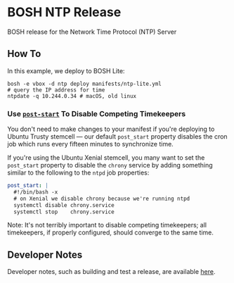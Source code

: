 # BOSH NTP Release

BOSH release for the Network Time Protocol (NTP) Server

## How To

In this example, we deploy to BOSH Lite:

```
bosh -e vbox -d ntp deploy manifests/ntp-lite.yml
# query the IP address for time
ntpdate -q 10.244.0.34 # macOS, old linux
```

### Use [`post-start`](https://bosh.io/docs/post-start/) To Disable Competing Timekeepers

You don't need to make changes to your manifest if you're deploying to Ubuntu
Trusty stemcell — our default `post_start` property disables the cron job which
runs every fifteen minutes to synchronize time.

If you're using the Ubuntu Xenial stemcell, you many want to set the
`post_start` property to disable the `chrony` service by adding something similar
to the following to the `ntpd` job properties:

```yaml
post_start: |
  #!/bin/bash -x
  # on Xenial we disable chrony because we're running ntpd
  systemctl disable chrony.service
  systemctl stop    chrony.service
```

Note: It's not terribly important to disable competing timekeepers; all
timekeepers, if properly configured, should converge to the same time.

## Developer Notes

Developer notes, such as building and test a release, are available [here](docs/DEVELOPER.md).
